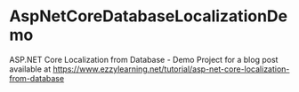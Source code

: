 # AspNetCoreDatabaseLocalizationDemo
ASP.NET Core Localization from Database - Demo Project for a blog post available at https://www.ezzylearning.net/tutorial/asp-net-core-localization-from-database
